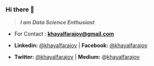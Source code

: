 ### Hi there 👋
> ***I am Data Science Enthusiast***  <br>

  - For Contact : **khayalfarajov@gmail.com**

- **Linkedin:** [@khayalfarajov](https://www.linkedin.com/in/khayalfarajov/)        |   **Facebook:** [@khayalfarajov](facebook.com/khayalfarajov) <br>

- **Twitter:** [@khayalfarajov](https://twitter.com/khayalfarajov)                   |    **Medium:** @[khayalfarajov](https://medium.com/@khayalfarajov)


<!--
**khayalfarajov/khayalfarajov** is a ✨ _special_ ✨ repository because its `README.md` (this file) appears on your GitHub profile.

Here are some ideas to get you started:

- 🔭 I’m currently working on ...
- 🌱 I’m currently learning ...
- 👯 I’m looking to collaborate on ...
- 🤔 I’m looking for help with ...
- 💬 Ask me about ...
- 📫 How to reach me: ...
- 😄 Pronouns: ...
- ⚡ Fun fact: ...
-->

